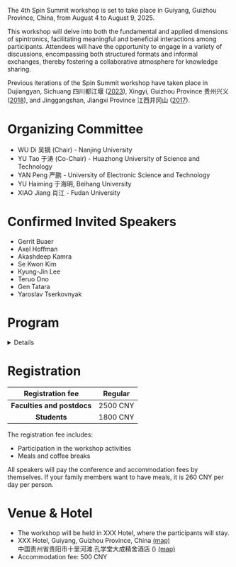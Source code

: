 The 4th Spin Summit workshop is set to take place in Guiyang, Guizhou Province, China, from August 4 to August 9, 2025. 

This workshop will delve into both the fundamental and applied dimensions of spintronics, facilitating meaningful and beneficial interactions among participants. Attendees will have the opportunity to engage in a variety of discussions, encompassing both structured formats and informal exchanges, thereby fostering a collaborative atmosphere for knowledge sharing. 

Previous iterations of the Spin Summit workshop have taken place in Dujiangyan, Sichuang 四川都江堰 ([2023](../index_2023.html)), Xingyi, Guizhou Province 贵州兴义 ([2018](../2018/index.html)), and Jinggangshan, Jiangxi Province 江西井冈山 ([2017](../2017/index.html)).

# Organizing Committee

- WU Di 吴镝 (Chair) - Nanjing University
- YU Tao 于涛 (Co-Chair) - Huazhong University of Science and Technology 
- YAN Peng 严鹏 - University of Electronic Science and Technology
- YU Haiming 于海明, Beihang University
- XIAO Jiang 肖江 - Fudan University

# Confirmed Invited Speakers

- Gerrit Buaer
- Axel Hoffman
- Akashdeep Kamra
- Se Kwon Kim
- Kyung-Jin Lee
- Teruo Ono
- Gen Tatara
- Yaroslav Tserkovnyak

# Program

<details>
  TBA
</details>

# Registration

| **Registration fee** | **Regular** |
| :---: | :---: |
| **Faculties and postdocs** | 2500 CNY |
| **Students** | 1800 CNY |

The registration fee includes:
- Participation in the workshop activities
- Meals and coffee breaks

All speakers will pay the conference and accommodation fees by themselves. If your family members want to have meals, it is 260 CNY per day per person.

# Venue & Hotel

- The workshop will be held in XXX Hotel, where the participants will stay.
- XXX Hotel, Guiyang, Guizhou Province, China [(map)](xx) <br>
  中国贵州省贵阳市十里河滩.孔学堂大成精舍酒店 () [(map)](xx) <br>
- Accommodation fee: 500 CNY
